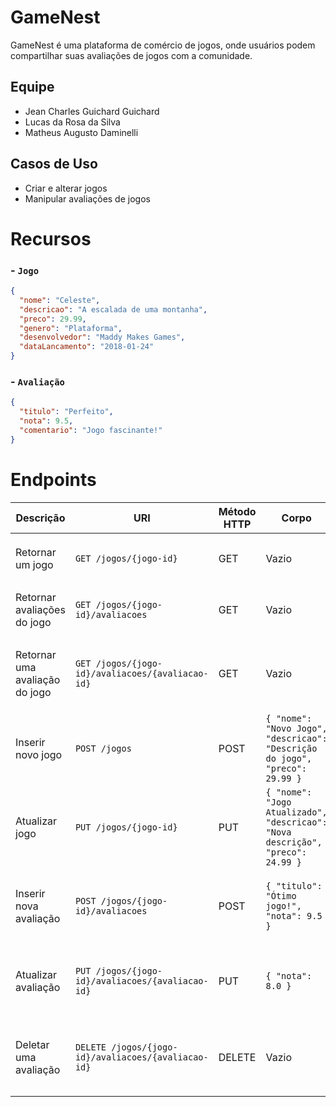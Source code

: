 # GameNest

GameNest é uma plataforma de comércio de jogos, onde usuários podem compartilhar suas avaliações de jogos com a comunidade.

## Equipe

- Jean Charles Guichard Guichard
- Lucas da Rosa da Silva
- Matheus Augusto Daminelli

## Casos de Uso

- Criar e alterar jogos
- Manipular avaliações de jogos

# Recursos

### - `Jogo`
```json
{
  "nome": "Celeste",
  "descricao": "A escalada de uma montanha",
  "preco": 29.99,
  "genero": "Plataforma",
  "desenvolvedor": "Maddy Makes Games",
  "dataLancamento": "2018-01-24"
}
```

### - `Avaliação`
```json
{
  "titulo": "Perfeito",
  "nota": 9.5,
  "comentario": "Jogo fascinante!"
}
```

# Endpoints

| Descrição                             | URI                                | Método HTTP | Corpo                                           | Resposta Esperada                      | Erros Esperados                      |
|---------------------------------------|------------------------------------|-------------|-------------------------------------------------|----------------------------------------|--------------------------------------|
| Retornar um jogo                      | `GET /jogos/{jogo-id}`            | GET         | Vazio                                          | `200 OK` com detalhes do jogo         | `404 Not Found` - jogo não foi encontrado. |
| Retornar avaliações do jogo           | `GET /jogos/{jogo-id}/avaliacoes` | GET         | Vazio                                          | `200 OK` com lista de avaliações       | `404 Not Found` - jogo não foi encontrado. |
| Retornar uma avaliação do jogo        | `GET /jogos/{jogo-id}/avaliacoes/{avaliacao-id}` | GET | Vazio                                          | `200 OK` com detalhes da avaliação     | `404 Not Found` - jogo ou avaliação não foi encontrado. |
| Inserir novo jogo                     | `POST /jogos`                      | POST        | `{ "nome": "Novo Jogo", "descricao": "Descrição do jogo", "preco": 29.99 }` | `201 Created` com detalhes do novo jogo | `400 Bad Request` - dados inválidos. |
| Atualizar jogo                        | `PUT /jogos/{jogo-id}`            | PUT         | `{ "nome": "Jogo Atualizado", "descricao": "Nova descrição", "preco": 24.99 }` | `200 OK` com detalhes do jogo atualizado | `404 Not Found` - jogo não foi encontrado. |
| Inserir nova avaliação                | `POST /jogos/{jogo-id}/avaliacoes`| POST        | `{ "titulo": "Ótimo jogo!", "nota": 9.5 }`     | `201 Created` com detalhes da nova avaliação | `404 Not Found` - jogo não foi encontrado. |
| Atualizar avaliação                   | `PUT /jogos/{jogo-id}/avaliacoes/{avaliacao-id}` | PUT | `{ "nota": 8.0 }`                             | `200 OK` com detalhes da avaliação atualizada | `404 Not Found` - jogo ou avaliação não foi encontrado. |
| Deletar uma avaliação                 | `DELETE /jogos/{jogo-id}/avaliacoes/{avaliacao-id}` | DELETE | Vazio                                          | `200 OK` indicando que a avaliação foi deletada | `404 Not Found` - jogo ou avaliação não foi encontrado. |
